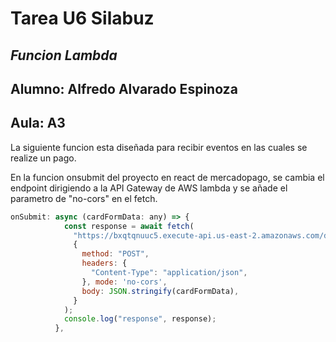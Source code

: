 # **Tarea U6 Silabuz**

## _Funcion Lambda_
## **Alumno**: Alfredo Alvarado Espinoza
## **Aula**: A3


La siguiente funcion esta diseñada para recibir eventos en las cuales se realize un pago.


En la funcion onsubmit del proyecto en react de mercadopago, se cambia el endpoint dirigiendo a la API Gateway de AWS lambda y se añade el parametro de "no-cors" en el fetch. 

```javascript
onSubmit: async (cardFormData: any) => {
            const response = await fetch(
              "https://bxqtqnuuc5.execute-api.us-east-2.amazonaws.com/default/lambdaEvaluacion",
              {
                method: "POST",
                headers: {
                  "Content-Type": "application/json", 
                }, mode: 'no-cors',
                body: JSON.stringify(cardFormData),
              }
            );
            console.log("response", response);
          },
```


